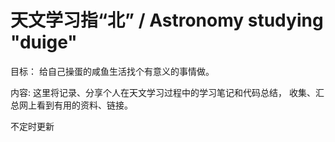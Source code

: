 # 天文学习指“北” / Astronomy studying "duige"

目标：
给自己操蛋的咸鱼生活找个有意义的事情做。

内容:
这里将记录、分享个人在天文学习过程中的学习笔记和代码总结，
收集、汇总网上看到有用的资料、链接。

不定时更新
